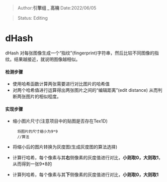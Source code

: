 > Author:**引擎组 _ 高楠**
> Date:2022/06/05

>Status: Editing

# dHash
dHash 对每张图像生成一个“指纹”(fingerprint)字符串，然后比较不同图像的指纹。结果越接近，就说明图像越相似。

#### 检测步骤
- 使用哈希函数计算两张需要进行对比图片的哈希值
- 对两个哈希值进行运算得出两张图片之间的“编辑距离”(edit distance)
从而判断两张图片的相似程度。

#### 实现步骤
- 缩小图片尺寸(注意项目中的贴图是否存在Tex1D)

        将图片的尺寸缩小为9*9
        //算法

- 将缩小后的图片转换为灰度图(生成灰度图的算法选择)
- 计算行哈希，每个像素与其**右**侧像素的灰度值进行对比，**小则取0，大则取1**，从而得到一张9*8的
- 计算列哈希，每个像素与其**下**侧像素的灰度值进行对比，**小则取0，大则取1**
        
